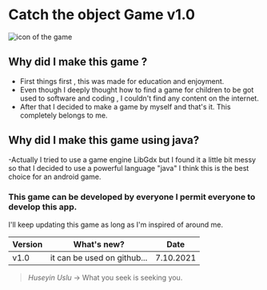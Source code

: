 # Catch the object Game v1.0 

![icon of the game](https://user-images.githubusercontent.com/81476500/136441619-c39c960f-3ce3-498e-b8fb-4e7632c52fff.png)

## Why did I make this game ?

- First things first , this was made for education and enjoyment. 
- Even though I deeply thought how to find a game for children to be got used to software and coding , I couldn't find any content on the internet.
- After that I decided to make a game by myself and that's it. This completely belongs to me.

## Why did I make this game using java?

-Actually I tried to use a game engine LibGdx but I found it a little bit messy so that I decided to use a powerful language "java" I think this is the best choice for an android game. 

### This game can be developed by everyone I permit everyone to develop this app.

I'll keep updating this game as long as I'm inspired of around me.

| Version | What's new? | Date |
|  ------ | ------ | ------ |
|v1.0|it can be used on github...|7.10.2021|


> *Huseyin Uslu* -> 
> What you seek is seeking you.

